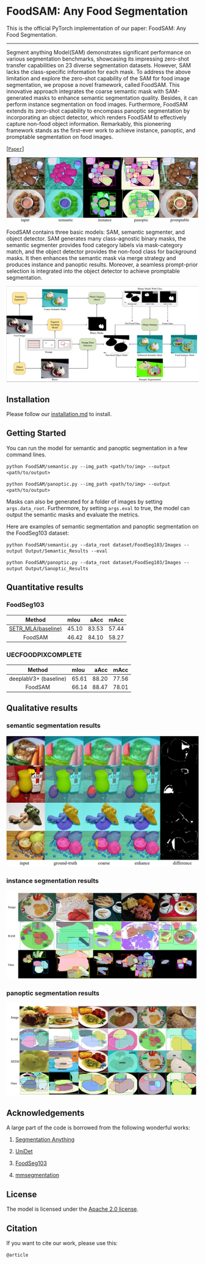 # FoodSAM: Any Food Segmentation


This is the official PyTorch implementation of our paper:
FoodSAM: Any Food Segmentation.

---

Segment anything Model(SAM) demonstrates significant performance on various segmentation benchmarks, showcasing its impressing zero-shot transfer capabilities on 23 diverse segmentation datasets. However, SAM lacks the class-specific information for each mask. To address the above limitation and explore the zero-shot capability of the SAM for food image segmentation, we propose a novel framework, called FoodSAM. This innovative approach integrates the coarse semantic mask with SAM-generated masks to enhance semantic
segmentation quality. Besides, it can perform instance segmentation on food images. Furthermore, FoodSAM extends its zero-shot capability to encompass panoptic segmentation by incorporating an object detector, which renders FoodSAM to effectively capture non-food object information. Remarkably, this pioneering framework stands as the first-ever work to achieve instance, panoptic, and promptable segmentation on food images. 

[[`Paper`]()] 

![FoodSAM architecture](assets/foodsam.jpg)

FoodSAM contains three basic models: SAM, semantic segmenter, and object detector. SAM generates many class-agnostic binary masks, the semantic segmenter provides food category labels via mask-category match, and the object detector provides the non-food class for background masks. It then enhances the semantic mask via merge strategy and produces instance and panoptic results. Moreover, a seamless prompt-prior selection is integrated into the object detector to achieve promptable segmentation.

  <img src="assets/model.jpg" />

## Installation
Please follow our [installation.md](installation.md) to install.


## <a name="GettingStarted"></a>Getting Started

You can run the model for semantic and panoptic segmentation in a few command lines.
```
python FoodSAM/semantic.py --img_path <path/to/img> --output <path/to/output> 
```
```
python FoodSAM/panoptic.py --img_path <path/to/img> --output <path/to/output>
```
Masks can also be generated for a folder of images by setting `args.data_root`. Furthermore, by setting `args.eval` to true, the model can output the semantic masks and evaluate the metrics. 

Here are examples of semantic segmentation and panoptic segmentation on the FoodSeg103 dataset:
```
python FoodSAM/semantic.py --data_root dataset/FoodSeg103/Images --output Output/Semantic_Results --eval 
```
```
python FoodSAM/panoptic.py --data_root dataset/FoodSeg103/Images --output Output/Sanoptic_Results
```

## Quantitative results

### FoodSeg103
| Method | mIou | aAcc | mAcc 
| :-: | :- | -: | :-: |  
|[SETR_MLA(baseline)](https://github.com/LARC-CMU-SMU/FoodSeg103-Benchmark-v1) | 45.10 | 83.53 | 57.44
FoodSAM | 46.42 | 84.10 |  58.27

### UECFOODPIXCOMPLETE

| Method | mIou | aAcc | mAcc 
| :-: | :- | -: | :-: |  
|deeplabV3+ (baseline)| 65.61 |88.20| 77.56
FoodSAM | 66.14 |88.47 |78.01

## Qualitative results
### semantic segmentation results 
 <img src="assets/semantic.jpg">
 
### instance segmentation results
<img src="assets/instance_compare.jpg">

### panoptic segmentation results
<img src="assets/panoptic_compare.jpg">

## Acknowledgements

A large part of the code is borrowed from the following wonderful works:

1. [Segmentation Anything](https://github.com/facebookresearch/segment-anything)

2. [UniDet](https://github.com/xingyizhou/UniDet)

3. [FoodSeg103](https://github.com/LARC-CMU-SMU/FoodSeg103-Benchmark-v1)

4. [mmsegmentation](https://github.com/open-mmlab/mmsegmentation)

## License

The model is licensed under the [Apache 2.0 license](LICENSE).

## Citation
If you want to cite our work, please use this:

```
@article

```
